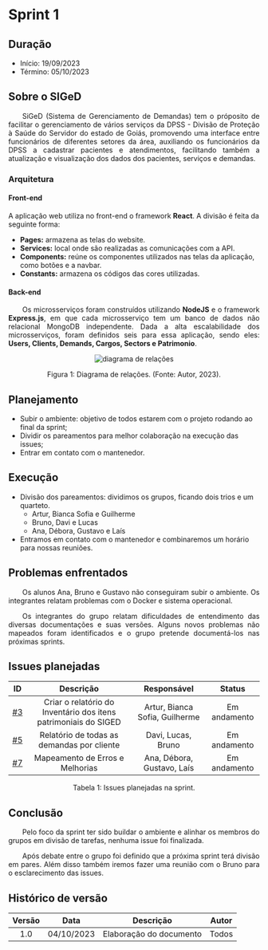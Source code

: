 # Sprint 1

## Duração
- Início: 19/09/2023
- Término: 05/10/2023

## Sobre o SIGeD
<p align="justify">&emsp;&emsp;SiGeD (Sistema de Gerenciamento de Demandas) tem o próposito de facilitar o gerenciamento de vários serviços da DPSS - Divisão de Proteção à Saúde do Servidor do estado de Goiás, promovendo uma interface entre funcionários de diferentes setores da área, auxiliando os funcionários da DPSS a cadastrar pacientes e atendimentos, facilitando também a atualização e visualização dos dados dos pacientes, serviços e demandas.</p>

### Arquitetura

#### Front-end
A aplicação web utiliza no front-end o framework **React**. A divisão é feita da seguinte forma:

- **Pages:** armazena as telas do website.
- **Services:** local onde são realizadas as comunicações com a API.
- **Components:** reúne os componentes utilizados nas telas da aplicação, como botões e a navbar.
- **Constants:** armazena os códigos das cores utilizadas.

#### Back-end
<p align="justify">&emsp;&emsp;Os microsserviços foram construídos utilizando <b>NodeJS</b> e o framework <b>Express.js</b>, em que cada microsserviço tem um banco de dados não relacional MongoDB independente. Dada a alta escalabilidade dos microsserviços, foram definidos seis para essa aplicação, sendo eles: <b>Users, Clients, Demands, Cargos, Sectors e Patrimonio</b>.</p>

<center>

  ![diagrama de relações](https://github.com/Siged-Gces-2023-2/2023.2-SIGeD-GCES-Doc/assets/79341819/c3ebdbf1-c6c5-4122-8e38-deb955896e81)

</center>

<figcaption align="center">Figura 1: Diagrama de relações. (Fonte: Autor, 2023).</figcaption>

## Planejamento
- Subir o ambiente: objetivo de todos estarem com o projeto rodando ao final da sprint;
- Dividir os pareamentos para melhor colaboração na execução das issues;
- Entrar em contato com o mantenedor.

## Execução
- Divisão dos pareamentos: dividimos os grupos, ficando dois trios e um quarteto.
    - Artur, Bianca Sofia e Guilherme
    - Bruno, Davi e Lucas
    - Ana, Débora, Gustavo e Laís
- Entramos em contato com o mantenedor e combinaremos um horário para nossas reuniões.

## Problemas enfrentados
<p align="justify">&emsp;&emsp;Os alunos Ana, Bruno e Gustavo não conseguiram subir o ambiente. Os integrantes relatam problemas com o Docker e sistema operacional.</p>

<p align="justify">&emsp;&emsp;Os integrantes do grupo relatam dificuldades de entendimento das diversas documentações e suas versões. Alguns novos problemas não mapeados foram identificados e o grupo pretende documentá-los nas próximas sprints.</p>

## Issues planejadas
| ID |Descrição | Responsável | Status |
| :--: | :-----: | :---------: | :-----:|
| [#3](https://github.com/Siged-Gces-2023-2/2023.2-SIGeD-GCES-Doc/issues/3) | Criar o relatório do Inventário dos itens patrimoniais do SIGED | Artur, Bianca Sofia, Guilherme | Em andamento |
| [#5](https://github.com/Siged-Gces-2023-2/2023.2-SIGeD-GCES-Doc/issues/5) | Relatório de todas as demandas por cliente | Davi, Lucas, Bruno | Em andamento |
| [#7](https://github.com/Siged-Gces-2023-2/2023.2-SIGeD-GCES-Doc/issues/7) | Mapeamento de Erros e Melhorias | Ana, Débora, Gustavo, Laís | Em andamento|


<figcaption align="center">Tabela 1: Issues planejadas na sprint.</figcaption>


## Conclusão
<p align="justify">&emsp;&emsp;Pelo foco da sprint ter sido buildar o ambiente e alinhar os membros do grupos em divisão de tarefas, nenhuma issue foi finalizada.</p>

<p align="justify">&emsp;&emsp;Após debate entre o grupo foi definido que a próxima sprint terá divisão em pares. Além disso também iremos fazer uma reunião com o Bruno para o esclarecimento das issues.</p>

## Histórico de versão
| Versão | Data | Descrição | Autor |
| :----: | :--: | :-------: | :---: |
| 1.0 | 04/10/2023 | Elaboração do documento | Todos |